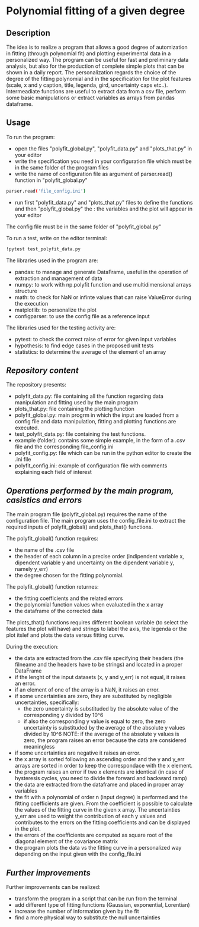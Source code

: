 # Polynomial fitting of a given degree

## **Description**
The idea is to realize a program that allows a good degree of automization in fitting (through polynomial fit) and plotting experimental data in a personalized way. The program can be useful for fast and preliminary data analysis, but also for the production of complete simple plots that can be shown in a daily report. The personalization regards the choice of the degree of the fitting polynomial and in the specification for the plot features (scale, x and y caption, title, legenda, gird, uncertainty caps etc..). Intermeadiate functions are useful to extract data from a csv file, perform some basic manipulations or extract variables as arrays from pandas dataframe.




## **Usage**
To run the program:
- open the files "polyfit_global.py", "polyfit_data.py" and "plots_that.py" in your editor
- write the specification you need in your configuration file which must be in the same folder of the program files
- write the name of configuration file as argument of parser.read() function in "polyfit_global.py"
```bash
parser.read('file_config.ini')
```
- run first "polyfit_data.py" and "plots_that.py" files to define the functions and then "polyfit_global.py" the : the variables and the plot will appear in your editor

The config file must be in the same folder of "polyfit_global.py"

To run a test, write on the editor terminal:
```bash
!pytest test_polyfit_data.py
```

The libraries used in the program are:
- pandas: to manage and generate DataFrame, useful in the operation of extraction and management of data
- numpy: to work with np.polyfit function and use multidimensional arrays structure 
- math: to check for NaN or infinte values that can raise ValueError during the execution
- matplotlib: to personalize the plot
- configparser: to use the config file as a reference input

The libraries used for the testing activity are:
- pytest: to check the correct raise of error for given input variables
- hypothesis: to find edge cases in the proposed unit tests
- statistics: to determine the average of the element of an array



## *Repository content*
The repository presents:
- polyfit_data.py: file containing all the function regarding data manipulation and fitting used by the main program
- plots_that.py: file containing the plotting function
- polyfit_global.py: main progrm in which the input are loaded from a config file and data manipulation, fitting and plotting functions are executed.
- test_polyfit_data.py: file containing the test functions. 
- example (folder): contains some simple example, in the form of a .csv file and the corresponding file_config.ini
- polyfit_config.py: file which can be run in the python editor to create the .ini file
- polyfit_config.ini: example of configuration file with comments explaining each field of interest




## *Operations performed by the main program, casistics and errors*

The main program file (polyfit_global.py) requires the name of the configuration file.
The main program uses the config_file.ini to extract the required inputs of polyfit_global() and plots_that() functions.

The polyfit_global() function requires:
- the name of the .csv file
- the header of each column in a precise order (indipendent variable x, dipendent variable y and uncertainty on the dipendent variable y, namely y_err) 
- the degree chosen for the fitting polynomial. 

The polyfit_global() function returnes:
- the fitting coefficients and the related errors
- the polynomial function values when evaluated in the x array
- the dataframe of the corrected data

The plots_that() functions requires different boolean variable (to select the features the plot will have) and strings to label the axis, the legenda or the plot itslef and plots the data versus fitting curve. 

During the execution:
- the data are extracted from the .csv file specifying their headers (the filneame and the headers have to be strings) and located in a proper DataFrame
- if the lenght of the input datasets (x, y and y_err) is not equal, it raises an error.
- if an element of one of the array is a NaN, it raises an error.
- if some uncertainties are zero, they are substituted by negligible uncertainties, specifically:
    - the zero uncertainty is substituded by the absolute value of the corresponding y divided by 10^6
    - if also the corresponding y value is equal to zero, the zero uncertainty is substituded by the average of the absolute y values divided by 10^6
NOTE: if the average of the absolute y values is zero, the program raises an error because the data are considered meaningless
- if some uncertainties are negative it raises an error.
- the x array is sorted following an ascending order and the y and y_err arrays are sorted in order to keep the correspondace with the x element.
- the program raises an error if two x elements are identical (in case of hysteresis cycles, you need to divide the forward and backward ramp)
- the data are extracted from the dataframe and placed in proper array variables
- the fit with a polynomial of order n (input degree) is performed and the fitting coefficients are given. From the coefficient is possible to calculate the values of the fitting curve in the given x array. The uncertainties y_err are used to weight the contribution of each y values and contributes to the errors on the fitting coefficients and can be displayed in the plot.
- the errors of the coefficients are computed as square root of the diagonal element of the covariance matrix
- the program plots the data vs the fitting curve in a personalized way depending on the input given with the config_file.ini


## *Further improvements*
Further improvements can be realized:
- transform the program in a script that can be run from the terminal
- add different type of fitting functions (Gaussian, exponential, Lorentian)
- increase the number of information given by the fit
- find a more physical way to substitute the null uncertainties 


